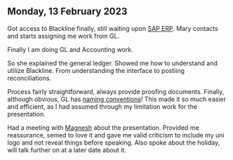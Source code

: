 ## Monday, 13 February 2023

Got access to Blackline finally, still waiting upon [SAP ERP](Tech%20Support.md). Mary contacts and starts assigning me work from GL.

Finally I am doing GL and Accounting work.

So she explained the general ledger. Showed me how to understand and utilize Blackline. From understanding the interface to postiing reconciliations.

Process fairly straightforward, always provide proofing documents. Finally, although obvious, GL has [naming conventions](Efficiency%20Improvements.md)! This made it so much easier and efficient, as I had assumed through my limitation work for the presentation. 

Had a meeting with [Magnesh](Magnesh.md) about the presentation. Provided me reassurance, semed to love it and gave me valid criticism to include my uni logo and not reveal things before speaking. Also spoke about the holiday, will talk further on at a later date about it.